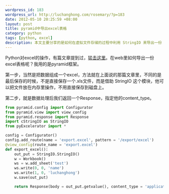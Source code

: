 ```yaml
--- 
wordpress_id: 183
wordpress_url: http://luchanghong.com/rosemary/?p=183
date: 2012-05-10 20:25:59 +08:00
layout: post
title: pyramid中导出excel表格
category: python
tags: [python, excel]
description: 本文主要分享的是如何在虚拟文件存储的过程中利用 StringIO 来导出一份 EXCEL 表格。
---
```

Python对excel的操作，有篇文章提到过，<a title="python对EXCEL表格操作—pyExcelerator" href="http://luchanghong.com/rosemary/?p=130">猛击这里</a>。在web里如何导出一份excel表格呢？我用的是pyramid框架。

第一步，当然是把数据组成一个excel，方法就在上面说的那篇文章里，不同的是最后保存的时候，不是直接保存一个.xls文件，而是借助 StringIO 这个模块，他可以把文件放在内存里操作，不用直接保存到磁盘上。

第二步，就是数据处理后我们返回一个Response，指定他的content_type。

```python
from pyramid.config import Configurator
from pyramid.view import view_config
from pyramid.response import Response
import cStringIO as StringIO
from pyExcelerator import *

config = Configurator()
config.add_route(name = 'export.excel', pattern = '/export/excel')
@view_config(route_name = 'export.excel')
def export_excel():
    out_put = StringIO.StringIO()
    w = Workbook()
    ws = w.add_sheet('test')
    ws.write(0, 0, 'name')
    ws.write(1, 0, 'luchanghong')
    w.save(out_put)

    return Response(body = out_put.getvalue(), content_type = 'application/x-xls;', content_disposition = 'attachment; filename = test.xls;')
```
